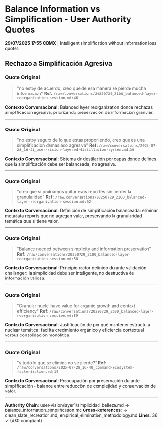 # Balance Information vs Simplification - User Authority Quotes

**29/07/2025 17:55 CDMX** | Intelligent simplification without information loss quotes

## Rechazo a Simplificación Agresiva

### Quote Original
> "no estoy de acuerdo, creo que de esa manera se pierde mucha informacion"
**Ref:** `/raw/conversations/20250729_2100_balanced-layer-reorganization-session.md:46`

**Contexto Conversacional**: Balanced layer reorganization donde rechazas simplificación agresiva, priorizando preservación de información granular.

---

### Quote Original
> "no estoy seguro de lo que estas proponiendo, creo que es una simplificacion demasiado agresiva"
**Ref:** `/raw/conversations/2025-07-28_16-31_user-vision-layered-distillation-system.md:39`

**Contexto Conversacional**: Sistema de destilación por capas donde defines que la simplificación debe ser balanceada, no agresiva.

---

### Quote Original
> "creo que si podriamos quitar esos reportes sin perder la granularidad"
**Ref:** `/raw/conversations/20250729_2100_balanced-layer-reorganization-session.md:62`

**Contexto Conversacional**: Definición de simplificación balanceada: eliminar metadata reports que no agregan valor, preservando la granularidad temática que sí tiene valor.

---

### Quote Original
> "Balance needed between simplicity and information preservation"
**Ref:** `/raw/conversations/20250729_2100_balanced-layer-reorganization-session.md:58`

**Contexto Conversacional**: Principio rector definido durante validación challenger: la simplicidad debe ser inteligente, no destructiva de información valiosa.

---

### Quote Original
> "Granular nuclei have value for organic growth and context efficiency"
**Ref:** `/raw/conversations/20250729_2100_balanced-layer-reorganization-session.md:59`

**Contexto Conversacional**: Justificación de por qué mantener estructura nuclear temática: facilita crecimiento orgánico y eficiencia contextual versus consolidación monolítica.

---

### Quote Original
> "y todo lo que se elimino no se pierde?"
**Ref:** `/raw/conversations/2025-07-28_16-40_command-ecosystem-factorization.md:18`

**Contexto Conversacional**: Preocupación por preservación durante simplificación - balance entre reducción de complejidad y conservación de valor.

---

**Authority Chain**: user-vision/layer1/simplicidad_belleza.md → balance_information_simplification.md
**Cross-References**: → clean_slate_recreation.md, empirical_elimination_methodology.md
**Lines**: 36 ✓ (≤80 compliant)